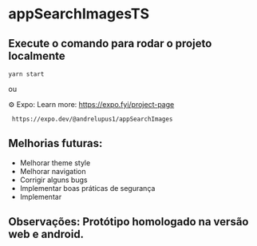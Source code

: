# appSearchImagesTS

## Execute o comando para rodar o projeto localmente

```
yarn start
```

ou

⚙️ Expo:
Learn more: https://expo.fyi/project-page

```
 https://expo.dev/@andrelupus1/appSearchImages
```

## Melhorias futuras:

- Melhorar theme style
- Melhorar navigation
- Corrigir alguns bugs
- Implementar boas práticas de segurança
- Implementar 

## Observações: Protótipo homologado na versão web e android.
